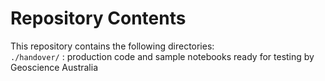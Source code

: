 # Repository Contents


This repository contains the following directories:  
`./handover/` :  production code and sample notebooks ready for testing by Geoscience Australia  

